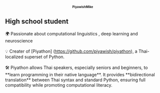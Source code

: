 <p align="center">
  <strong><font size="1">PiyawishMike</font></strong><br>
</p>


High school student
-------------------

🌍 Passionate about computational linguistics , deep learning and neuroscience <br><br>
💡 Creater of \[Piyathon\] (https://github.com/piyawish/piyathon), a Thai-localized superset of Python. <br><br>
🛠️ Piyathon allows Thai speakers, especially seniors and beginners, to \*\*learn programming in their native language\*\*. It provides \*\*bidirectional translation\*\* between Thai syntax and standard Python, ensuring full compatibility while promoting computational literacy.
